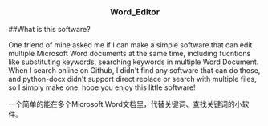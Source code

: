 <h3 align="center">Word_Editor</h3>
<p A simple word editor for multiple Microsoft Word files </p>


##What is this software?

One friend of mine asked me if I can make a simple software that can edit multiple Microsoft Word documents at the same time, including fucntions like substituting keywords, searching keywords in multiple Word Document. When I search online on Github, I didn't find any software that can do those, and python-docx didn't support direct replace or search with multiple files, so I simply make one, hope you enjoy this little software!

一个简单的能在多个Microsoft Word文档里，代替关键词、查找关键词的小软件。

